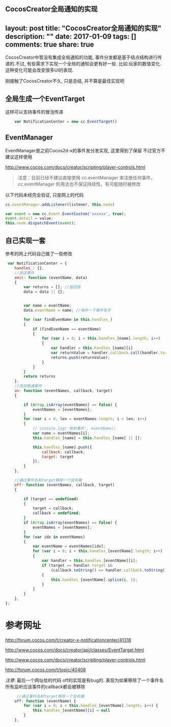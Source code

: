 CocosCreator全局通知的实现
---
layout: post
title: "CocosCreator全局通知的实现"
description: ""
date: 2017-01-09
tags: []
comments: true
share: true
---

CocosCreator中暂没有集成全局通知的功能, 事件分发都是基于结点结构进行传递的.不过, 有些需求下实现一个全局的通知会更有好一些. 比如:玩家的数值变化. 这种变化可能会改变很多UI的表现.

刚接触了CocosCreator不久, 只是总结, 并不算是最佳实现吧

## 全局生成一个EventTarget
这样可以支持事件的冒泡传递

``` javascript
    var NotificationCenter = new cc.EventTarget()
```

## EventManager
EventManager是之前Cocos2d-x的事件发分发实现, 这里得到了保留
不过官方不建议这样使用

<http://www.cocos.com/docs/creator/scripting/player-controls.html>

>注意：目前已经不建议直接使用 cc.eventManager 来注册任何事件，cc.eventManager 的用法也不保证持续性，有可能随时被修改

以下代码未经完全验证, 只是网上的代码


``` javascript
cc.eventManager.addListener(listener, this.node)

var event = new cc.Event.EventCustom('xxxxxx', true);
event.detail = value;
this.node.dispatchEvent(event);
```

## 自己实现一套
参考的网上代码自己做了一些修改

``` javascript
 var NotificationCenter = {
    handles_: {},
    //发送事件
    emit: function (eventName, data)
    {
        var returns = []; //返回值
        data = data || {};


        var name = eventName;
        data.eventName = name; //保存一下事件名字

        for (var findEvenName in this.handles_)
        {
            if (findEvenName == eventName)
            {
                for (var i = 0; i < this.handles_[name].length; i++)
                {
                    var handler = this.handles_[name][i]
                    var returnValue = handler.callback.call(handler.target, data);
                    returns.push(returnValue);
                }
            }
        }
        return returns
    },
    //添加普通事件
    on: function (eventNames, callback, target)
    {

        if (Array.isArray(eventNames) == false) {
            eventNames = [eventNames];
        }
        for (var i = 0, len = eventNames.length; i < len; i++)
        {
            // console.log('收到事件', eventName);
            var name = eventNames[i];
            this.handles_[name] = this.handles_[name] || [];

            this.handles_[name].push({
                callback: callback,
                target: target
            });
        }
    },

    //通过事件名和target移除一个监听器
    off: function (eventNames, callback, target)
    {

        if (target == undefined)
        {
            target = callback;
            callback = undefined;
        }
        if (Array.isArray(eventNames) == false) {
            eventNames = [eventNames];
        }
        for (var idx in eventNames)
        {
            var eventName = eventNames[idx];
            for (var i = 0; i < this.handles_[eventName].length; i++)
            {
                var handler = this.handles_[eventName][i];
                if (target == handler.target &&
                    (callback.toString() == handler.callback.toString() || callback == undefined))
                {
                    this.handles_[eventName].splice(i, 1);
                }
            }
        }
    },
};
```
# 参考网址

<http://forum.cocos.com/t/creator-x-notificationcenter/41318>

<http://www.cocos.com/docs/creator/api/classes/EventTarget.html>

<http://www.cocos.com/docs/creator/scripting/player-controls.html>

<http://forum.cocos.com/t/topic/40408> 

*注意*: 最后一个网址给的代码 off的实现是有bug的. 表现为如果移除了一个事件名所有监听应该事件的callback都会被移除

``` javascript
     //通过事件名和target移除一个监听器
    off: function (eventName) {
        for (var i = 0; i < this.handles_[eventName].length; i++) {
            this.handles_[eventName][i] = null
        }
    },
```


